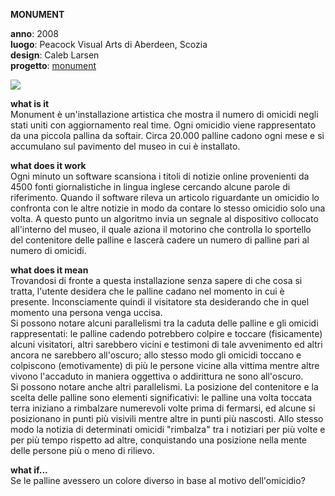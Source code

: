 **MONUMENT**

**anno**: 2008 <br>
**luogo**: Peacock Visual Arts di Aberdeen, Scozia <br>
**design**: Caleb Larsen <br>
**progetto**: [monument](http://caleblarsen.com/monument/)


![](http://i0.wp.com/caleblarsen.com/wordpress/wp-content/uploads/2013/01/CalebLarsen_03.jpg)


**what is it** <br>
Monument è un'installazione artistica che mostra il numero di omicidi negli stati uniti con aggiornamento real time. Ogni omicidio viene rappresentato da una piccola pallina da softair. Circa 20.000 palline cadono ogni mese e si accumulano sul pavimento del museo in cui è installato.


**what does it work** <br>
Ogni minuto un software scansiona i titoli di notizie online provenienti da 4500 fonti giornalistiche in lingua inglese cercando alcune parole di riferimento. Quando il software rileva un articolo riguardante un omicidio lo confronta con le altre notizie in modo da contare lo stesso omicidio solo una volta. A questo punto un algoritmo invia un segnale al dispositivo collocato all'interno del museo, il quale aziona il motorino che controlla lo sportello del contenitore delle palline e lascerà cadere un numero di palline pari al numero di omicidi. 


**what does it mean** <br>
Trovandosi di fronte a questa installazione senza sapere di che cosa si tratta, l'utente desidera che le palline cadano nel momento in cui è presente. Inconsciamente quindi il visitatore sta desiderando che in quel momento una persona venga uccisa. <br>
Si possono notare alcuni parallelismi tra la caduta delle palline e gli omicidi rappresentati: le palline cadendo potrebbero colpire e toccare (fisicamente) alcuni visitatori, altri sarebbero vicini e testimoni di tale avvenimento ed altri ancora ne sarebbero all'oscuro; allo stesso modo gli omicidi toccano e colpiscono (emotivamente) di più le persone vicine alla vittima mentre altre vivono l'accaduto in maniera oggettiva o addirittura ne sono all'oscuro. <br>
Si possono notare anche altri parallelismi. La posizione del contenitore e la scelta delle palline sono elementi significativi: le palline una volta toccata terra iniziano a rimbalzare numerevoli volte prima di fermarsi, ed alcune si posizionano in punti più visivili mentre altre in punti più nascosti. Allo stesso modo la notizia di determinati omicidi "rimbalza" tra i notiziari per più volte e per più tempo rispetto ad altre, conquistando una posizione nella mente delle persone più o meno di rilievo.


**what if...** <br>
Se le palline avessero un colore diverso in base al motivo dell'omicidio? 
